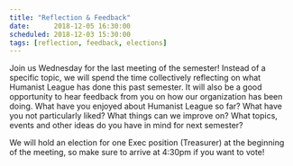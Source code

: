 ```yaml
---
title: "Reflection & Feedback"
date:      2018-12-05 16:30:00
scheduled: 2018-12-03 15:30:00
tags: [reflection, feedback, elections]
---
```

Join us Wednesday for the last meeting of the semester! Instead of a specific topic, we will spend the time collectively reflecting on what Humanist League has done this past semester. It will also be a good opportunity to hear feedback from you on how our organization has been doing. What have you enjoyed about Humanist League so far? What have you not particularly liked? What things can we improve on? What topics, events and other ideas do you have in mind for next semester?

We will hold an election for one Exec position (Treasurer) at the beginning of the meeting, so make sure to arrive at 4:30pm if you want to vote!
